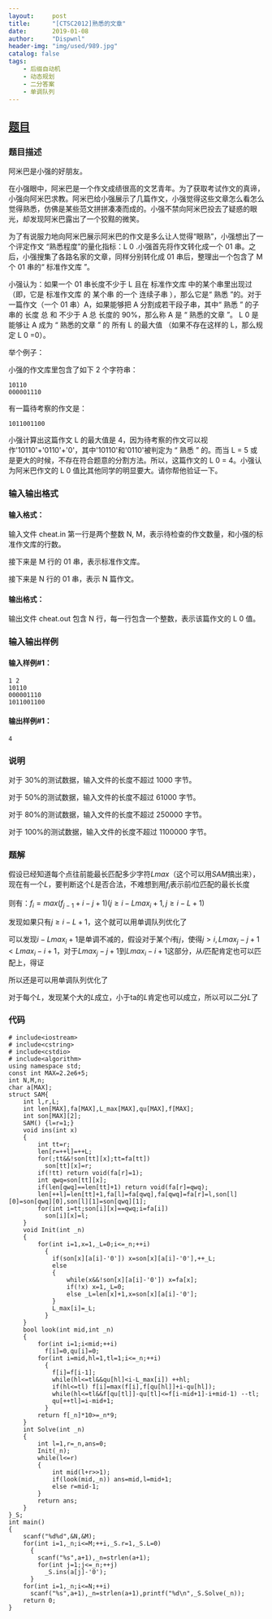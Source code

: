 ```yaml
---
layout:     post
title:      "[CTSC2012]熟悉的文章"
date:       2019-01-08
author:     "Dispwnl"
header-img: "img/used/989.jpg"
catalog: false
tags:
    - 后缀自动机
    - 动态规划
    - 二分答案
    - 单调队列
---
```

## [题目](https://www.luogu.org/problemnew/show/P4022)
### 题目描述
阿米巴是小强的好朋友。

在小强眼中，阿米巴是一个作文成绩很高的文艺青年。为了获取考试作文的真谛，小强向阿米巴求教。阿米巴给小强展示了几篇作文，小强觉得这些文章怎么看怎么觉得熟悉，仿佛是某些范文拼拼凑凑而成的。小强不禁向阿米巴投去了疑惑的眼光，却发现阿米巴露出了一个狡黠的微笑。

为了有说服力地向阿米巴展示阿米巴的作文是多么让人觉得“眼熟”，小强想出了一个评定作文 “熟悉程度”的量化指标：L 0 .小强首先将作文转化成一个 01 串。之后，小强搜集了各路名家的文章，同样分别转化成 01 串后，整理出一个包含了 M 个 01 串的“ 标准作文库 ”。

小强认为：如果一个 01 串长度不少于 L 且在 标准作文库 中的某个串里出现过（即，它是 标准作文库 的 某个串 的一个 连续子串 ），那么它是“ 熟悉 ”的。对于一篇作文（一个 01 串）A，如果能够把 A 分割成若干段子串，其中“ 熟悉 ” 的子串的 长度 总 和 不少于 A 总 长度的 90%，那么称 A 是 “ 熟悉的文章 ”。 L 0 是 能够让 A 成为 “ 熟悉的文章 ” 的 所有 L 的最大值 （如果不存在这样的 L，那么规定 L 0 =0）。

举个例子：

小强的作文库里包含了如下 2 个字符串：
```
10110
000001110
```
有一篇待考察的作文是：
```
1011001100
```
小强计算出这篇作文 L 的最大值是 4，因为待考察的作文可以视作'10110'+'0110'+'0'，其中'10110'和'0110'被判定为 “ 熟悉 ” 的。而当 L = 5 或是更大的时候，不存在符合题意的分割方法。所以，这篇作文的 L 0 = 4。小强认为阿米巴作文的 L 0 值比其他同学的明显要大。请你帮他验证一下。

### 输入输出格式
#### 输入格式：
输入文件 cheat.in 第一行是两个整数 N, M，表示待检查的作文数量，和小强的标准作文库的行数。

接下来是 M 行的 01 串，表示标准作文库。

接下来是 N 行的 01 串，表示 N 篇作文。

#### 输出格式：
输出文件 cheat.out 包含 N 行，每一行包含一个整数，表示该篇作文的 L 0 值。

### 输入输出样例
#### 输入样例#1： 
```
1 2
10110
000001110
1011001100
```
#### 输出样例#1： 
```
4
```
### 说明
对于 30%的测试数据，输入文件的长度不超过 1000 字节。

对于 50%的测试数据，输入文件的长度不超过 61000 字节。

对于 80%的测试数据，输入文件的长度不超过 250000 字节。

对于 100%的测试数据，输入文件的长度不超过 1100000 字节。

### 题解
假设已经知道每个点往前能最长匹配多少字符$Lmax$（这个可以用$SAM$搞出来），现在有一个$L$，要判断这个$L$是否合法，不难想到用$f_i$表示前$i$位匹配的最长长度

则有：$f_i=max(f_{j-1}+i-j+1)(j\ge i-Lmax_i+1,j\ge i-L+1)$

发现如果只有$j\ge i-L+1$，这个就可以用单调队列优化了

可以发现$i-Lmax_i+1$是单调不减的，假设对于某个$i$有$j$，使得$j>i,Lmax_j-j+1< Lmax_i-i+1$，对于$Lmax_j-j+1$到$Lmax_i-i+1$这部分，从$i$匹配肯定也可以匹配上，得证

所以还是可以用单调队列优化了

对于每个$L$，发现某个大的$L$成立，小于ta的$L$肯定也可以成立，所以可以二分$L$了

### 代码
```
# include<iostream>
# include<cstring>
# include<cstdio>
# include<algorithm>
using namespace std;
const int MAX=2.2e6+5;
int N,M,n;
char a[MAX];
struct SAM{
	int l,r,L;
	int len[MAX],fa[MAX],L_max[MAX],qu[MAX],f[MAX];
	int son[MAX][2];
	SAM() {l=r=1;}
	void ins(int x)
	{
		int tt=r;
		len[r=++l]=++L;
		for(;tt&&!son[tt][x];tt=fa[tt])
		  son[tt][x]=r;
		if(!tt) return void(fa[r]=1);
		int qwq=son[tt][x];
		if(len[qwq]==len[tt]+1) return void(fa[r]=qwq);
		len[++l]=len[tt]+1,fa[l]=fa[qwq],fa[qwq]=fa[r]=l,son[l][0]=son[qwq][0],son[l][1]=son[qwq][1];
		for(int i=tt;son[i][x]==qwq;i=fa[i])
		  son[i][x]=l;
	}
	void Init(int _n)
	{
		for(int i=1,x=1,_L=0;i<=_n;++i)
		  {
		  	if(son[x][a[i]-'0']) x=son[x][a[i]-'0'],++_L;
		  	else
		  	{
		  		while(x&&!son[x][a[i]-'0']) x=fa[x];
		  		if(!x) x=1,_L=0;
		  		else _L=len[x]+1,x=son[x][a[i]-'0'];
			}
			L_max[i]=_L;
		  }
	}
	bool look(int mid,int _n)
	{
		for(int i=1;i<mid;++i)
		  f[i]=0,qu[i]=0;
		for(int i=mid,hl=1,tl=1;i<=_n;++i)
		  {
		  	f[i]=f[i-1];
		  	while(hl<=tl&&qu[hl]<i-L_max[i]) ++hl;
		  	if(hl<=tl) f[i]=max(f[i],f[qu[hl]]+i-qu[hl]);
			while(hl<=tl&&f[qu[tl]]-qu[tl]<=f[i-mid+1]-i+mid-1) --tl;
		  	qu[++tl]=i-mid+1;
		  }
		return f[_n]*10>=_n*9;
	}
	int Solve(int _n)
	{
		int l=1,r=_n,ans=0;
		Init(_n);
		while(l<=r)
		{
			int mid(l+r>>1);
			if(look(mid,_n)) ans=mid,l=mid+1;
			else r=mid-1;
		}
		return ans;
	}
}_S;
int main()
{
	scanf("%d%d",&N,&M);
	for(int i=1,_n;i<=M;++i,_S.r=1,_S.L=0)
	  {
	  	scanf("%s",a+1),_n=strlen(a+1);
	  	for(int j=1;j<=_n;++j)
	  	  _S.ins(a[j]-'0');
	  }
	for(int i=1,_n;i<=N;++i)
	  scanf("%s",a+1),_n=strlen(a+1),printf("%d\n",_S.Solve(_n));
	return 0;
}
```
